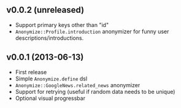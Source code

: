 v0.0.2 (unreleased)
-------------

* Support primary keys other than "id"
* `Anonymize::Profile.introduction` anonymizer for funny user descriptions/introductions.

v0.0.1 (2013-06-13)
-------------

* First release
* Simple `Anonymize.define` dsl
* `Anonymize::GoogleNews.related_news` anonymizer
* Support for retrying (useful if random data needs to be unique)
* Optional visual progressbar